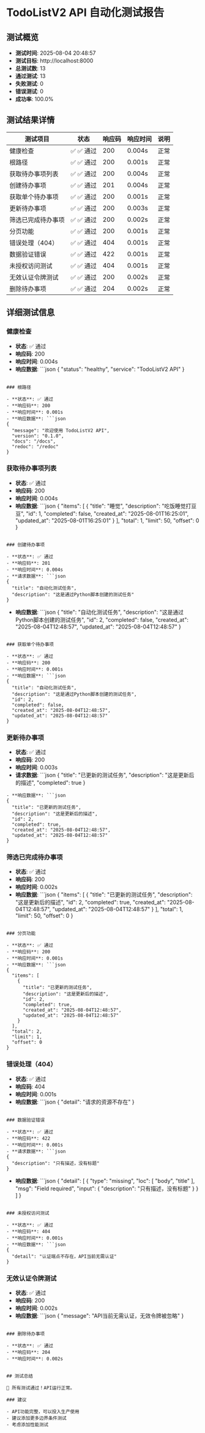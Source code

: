 
# TodoListV2 API 自动化测试报告

## 测试概览

- **测试时间**: 2025-08-04 20:48:57
- **测试目标**: http://localhost:8000
- **总测试数**: 13
- **通过测试**: 13
- **失败测试**: 0
- **错误测试**: 0
- **成功率**: 100.0%

## 测试结果详情

| 测试项目 | 状态 | 响应码 | 响应时间 | 说明 |
|----------|------|--------|----------|------|
| 健康检查 | ✅ ✅ 通过 | 200 | 0.004s | 正常 |
| 根路径 | ✅ ✅ 通过 | 200 | 0.001s | 正常 |
| 获取待办事项列表 | ✅ ✅ 通过 | 200 | 0.004s | 正常 |
| 创建待办事项 | ✅ ✅ 通过 | 201 | 0.004s | 正常 |
| 获取单个待办事项 | ✅ ✅ 通过 | 200 | 0.001s | 正常 |
| 更新待办事项 | ✅ ✅ 通过 | 200 | 0.003s | 正常 |
| 筛选已完成待办事项 | ✅ ✅ 通过 | 200 | 0.002s | 正常 |
| 分页功能 | ✅ ✅ 通过 | 200 | 0.001s | 正常 |
| 错误处理（404） | ✅ ✅ 通过 | 404 | 0.001s | 正常 |
| 数据验证错误 | ✅ ✅ 通过 | 422 | 0.001s | 正常 |
| 未授权访问测试 | ✅ ✅ 通过 | 404 | 0.001s | 正常 |
| 无效认证令牌测试 | ✅ ✅ 通过 | 200 | 0.002s | 正常 |
| 删除待办事项 | ✅ ✅ 通过 | 204 | 0.002s | 正常 |

## 详细测试信息

### 健康检查

- **状态**: ✅ 通过
- **响应码**: 200
- **响应时间**: 0.004s
- **响应数据**: ```json
{
  "status": "healthy",
  "service": "TodoListV2 API"
}
```

### 根路径

- **状态**: ✅ 通过
- **响应码**: 200
- **响应时间**: 0.001s
- **响应数据**: ```json
{
  "message": "欢迎使用 TodoListV2 API",
  "version": "0.1.0",
  "docs": "/docs",
  "redoc": "/redoc"
}
```

### 获取待办事项列表

- **状态**: ✅ 通过
- **响应码**: 200
- **响应时间**: 0.004s
- **响应数据**: ```json
{
  "items": [
    {
      "title": "睡觉",
      "description": "吃饭睡觉打豆豆",
      "id": 1,
      "completed": false,
      "created_at": "2025-08-01T16:25:01",
      "updated_at": "2025-08-01T16:25:01"
    }
  ],
  "total": 1,
  "limit": 50,
  "offset": 0
}
```

### 创建待办事项

- **状态**: ✅ 通过
- **响应码**: 201
- **响应时间**: 0.004s
- **请求数据**: ```json
{
  "title": "自动化测试任务",
  "description": "这是通过Python脚本创建的测试任务"
}
```
- **响应数据**: ```json
{
  "title": "自动化测试任务",
  "description": "这是通过Python脚本创建的测试任务",
  "id": 2,
  "completed": false,
  "created_at": "2025-08-04T12:48:57",
  "updated_at": "2025-08-04T12:48:57"
}
```

### 获取单个待办事项

- **状态**: ✅ 通过
- **响应码**: 200
- **响应时间**: 0.001s
- **响应数据**: ```json
{
  "title": "自动化测试任务",
  "description": "这是通过Python脚本创建的测试任务",
  "id": 2,
  "completed": false,
  "created_at": "2025-08-04T12:48:57",
  "updated_at": "2025-08-04T12:48:57"
}
```

### 更新待办事项

- **状态**: ✅ 通过
- **响应码**: 200
- **响应时间**: 0.003s
- **请求数据**: ```json
{
  "title": "已更新的测试任务",
  "description": "这是更新后的描述",
  "completed": true
}
```
- **响应数据**: ```json
{
  "title": "已更新的测试任务",
  "description": "这是更新后的描述",
  "id": 2,
  "completed": true,
  "created_at": "2025-08-04T12:48:57",
  "updated_at": "2025-08-04T12:48:57"
}
```

### 筛选已完成待办事项

- **状态**: ✅ 通过
- **响应码**: 200
- **响应时间**: 0.002s
- **响应数据**: ```json
{
  "items": [
    {
      "title": "已更新的测试任务",
      "description": "这是更新后的描述",
      "id": 2,
      "completed": true,
      "created_at": "2025-08-04T12:48:57",
      "updated_at": "2025-08-04T12:48:57"
    }
  ],
  "total": 1,
  "limit": 50,
  "offset": 0
}
```

### 分页功能

- **状态**: ✅ 通过
- **响应码**: 200
- **响应时间**: 0.001s
- **响应数据**: ```json
{
  "items": [
    {
      "title": "已更新的测试任务",
      "description": "这是更新后的描述",
      "id": 2,
      "completed": true,
      "created_at": "2025-08-04T12:48:57",
      "updated_at": "2025-08-04T12:48:57"
    }
  ],
  "total": 2,
  "limit": 1,
  "offset": 0
}
```

### 错误处理（404）

- **状态**: ✅ 通过
- **响应码**: 404
- **响应时间**: 0.001s
- **响应数据**: ```json
{
  "detail": "请求的资源不存在"
}
```

### 数据验证错误

- **状态**: ✅ 通过
- **响应码**: 422
- **响应时间**: 0.001s
- **请求数据**: ```json
{
  "description": "只有描述，没有标题"
}
```
- **响应数据**: ```json
{
  "detail": [
    {
      "type": "missing",
      "loc": [
        "body",
        "title"
      ],
      "msg": "Field required",
      "input": {
        "description": "只有描述，没有标题"
      }
    }
  ]
}
```

### 未授权访问测试

- **状态**: ✅ 通过
- **响应码**: 404
- **响应时间**: 0.001s
- **响应数据**: ```json
{
  "detail": "认证端点不存在，API当前无需认证"
}
```

### 无效认证令牌测试

- **状态**: ✅ 通过
- **响应码**: 200
- **响应时间**: 0.002s
- **响应数据**: ```json
{
  "message": "API当前无需认证，无效令牌被忽略"
}
```

### 删除待办事项

- **状态**: ✅ 通过
- **响应码**: 204
- **响应时间**: 0.002s


## 测试总结

🎉 所有测试通过！API运行正常。

### 建议

- API功能完整，可以投入生产使用
- 建议添加更多边界条件测试
- 考虑添加性能测试
